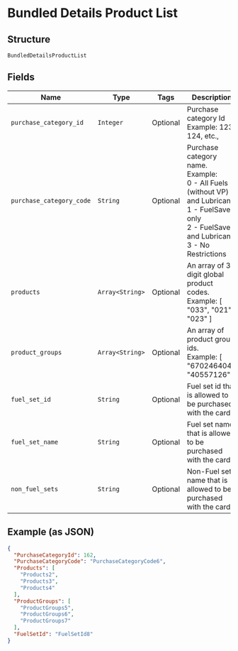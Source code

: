 
# Bundled Details Product List

## Structure

`BundledDetailsProductList`

## Fields

| Name | Type | Tags | Description |
|  --- | --- | --- | --- |
| `purchase_category_id` | `Integer` | Optional | Purchase category Id<br>Example: 123, 124, etc., |
| `purchase_category_code` | `String` | Optional | Purchase category name.<br>Example:<br>0 - All Fuels (without VP) and Lubricants<br>1 - FuelSave only<br>2 - FuelSave and Lubricants<br>3 - No Restrictions |
| `products` | `Array<String>` | Optional | An array of 3-digit global product codes.<br>Example: [ "033", "021", "023" ] |
| `product_groups` | `Array<String>` | Optional | An array of product group ids.<br>Example: [ "670246404", "40557126" ] |
| `fuel_set_id` | `String` | Optional | Fuel set id that is allowed to be purchased with the card |
| `fuel_set_name` | `String` | Optional | Fuel set name that is allowed to be purchased with the card |
| `non_fuel_sets` | `String` | Optional | Non-Fuel set name that is allowed to be purchased with the card |

## Example (as JSON)

```json
{
  "PurchaseCategoryId": 162,
  "PurchaseCategoryCode": "PurchaseCategoryCode6",
  "Products": [
    "Products2",
    "Products3",
    "Products4"
  ],
  "ProductGroups": [
    "ProductGroups5",
    "ProductGroups6",
    "ProductGroups7"
  ],
  "FuelSetId": "FuelSetId8"
}
```

